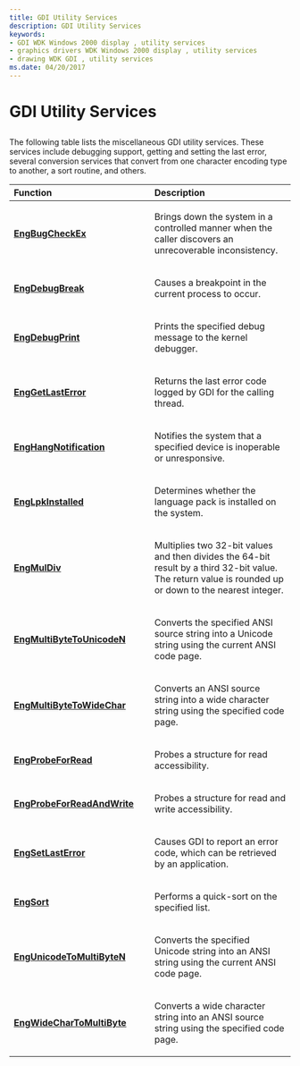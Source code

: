 ```yaml
---
title: GDI Utility Services
description: GDI Utility Services
keywords:
- GDI WDK Windows 2000 display , utility services
- graphics drivers WDK Windows 2000 display , utility services
- drawing WDK GDI , utility services
ms.date: 04/20/2017
---
```


# GDI Utility Services


## <span id="ddk_gdi_utility_services_gg"></span><span id="DDK_GDI_UTILITY_SERVICES_GG"></span>


The following table lists the miscellaneous GDI utility services. These services include debugging support, getting and setting the last error, several conversion services that convert from one character encoding type to another, a sort routine, and others.

<table>
<colgroup>
<col width="50%" />
<col width="50%" />
</colgroup>
<thead>
<tr class="header">
<th align="left">Function</th>
<th align="left">Description</th>
</tr>
</thead>
<tbody>
<tr class="odd">
<td align="left"><p><a href="/windows/win32/api/winddi/nf-winddi-engbugcheckex" data-raw-source="[&lt;strong&gt;EngBugCheckEx&lt;/strong&gt;](/windows/win32/api/winddi/nf-winddi-engbugcheckex)"><strong>EngBugCheckEx</strong></a></p></td>
<td align="left"><p>Brings down the system in a controlled manner when the caller discovers an unrecoverable inconsistency.</p></td>
</tr>
<tr class="even">
<td align="left"><p><a href="/windows/win32/api/winddi/nf-winddi-engdebugbreak" data-raw-source="[&lt;strong&gt;EngDebugBreak&lt;/strong&gt;](/windows/win32/api/winddi/nf-winddi-engdebugbreak)"><strong>EngDebugBreak</strong></a></p></td>
<td align="left"><p>Causes a breakpoint in the current process to occur.</p></td>
</tr>
<tr class="odd">
<td align="left"><p><a href="/windows/win32/api/winddi/nf-winddi-engdebugprint" data-raw-source="[&lt;strong&gt;EngDebugPrint&lt;/strong&gt;](/windows/win32/api/winddi/nf-winddi-engdebugprint)"><strong>EngDebugPrint</strong></a></p></td>
<td align="left"><p>Prints the specified debug message to the kernel debugger.</p></td>
</tr>
<tr class="even">
<td align="left"><p><a href="/windows/win32/api/winddi/nf-winddi-enggetlasterror" data-raw-source="[&lt;strong&gt;EngGetLastError&lt;/strong&gt;](/windows/win32/api/winddi/nf-winddi-enggetlasterror)"><strong>EngGetLastError</strong></a></p></td>
<td align="left"><p>Returns the last error code logged by GDI for the calling thread.</p></td>
</tr>
<tr class="odd">
<td align="left"><p><a href="/windows/win32/api/winddi/nf-winddi-enghangnotification" data-raw-source="[&lt;strong&gt;EngHangNotification&lt;/strong&gt;](/windows/win32/api/winddi/nf-winddi-enghangnotification)"><strong>EngHangNotification</strong></a></p></td>
<td align="left"><p>Notifies the system that a specified device is inoperable or unresponsive.</p></td>
</tr>
<tr class="even">
<td align="left"><p><a href="/windows/win32/api/winddi/nf-winddi-englpkinstalled" data-raw-source="[&lt;strong&gt;EngLpkInstalled&lt;/strong&gt;](/windows/win32/api/winddi/nf-winddi-englpkinstalled)"><strong>EngLpkInstalled</strong></a></p></td>
<td align="left"><p>Determines whether the language pack is installed on the system.</p></td>
</tr>
<tr class="odd">
<td align="left"><p><a href="/windows/win32/api/winddi/nf-winddi-engmuldiv" data-raw-source="[&lt;strong&gt;EngMulDiv&lt;/strong&gt;](/windows/win32/api/winddi/nf-winddi-engmuldiv)"><strong>EngMulDiv</strong></a></p></td>
<td align="left"><p>Multiplies two 32-bit values and then divides the 64-bit result by a third 32-bit value. The return value is rounded up or down to the nearest integer.</p></td>
</tr>
<tr class="even">
<td align="left"><p><a href="/windows/win32/api/winddi/nf-winddi-engmultibytetounicoden" data-raw-source="[&lt;strong&gt;EngMultiByteToUnicodeN&lt;/strong&gt;](/windows/win32/api/winddi/nf-winddi-engmultibytetounicoden)"><strong>EngMultiByteToUnicodeN</strong></a></p></td>
<td align="left"><p>Converts the specified ANSI source string into a Unicode string using the current ANSI code page.</p></td>
</tr>
<tr class="odd">
<td align="left"><p><a href="/windows/win32/api/winddi/nf-winddi-engmultibytetowidechar" data-raw-source="[&lt;strong&gt;EngMultiByteToWideChar&lt;/strong&gt;](/windows/win32/api/winddi/nf-winddi-engmultibytetowidechar)"><strong>EngMultiByteToWideChar</strong></a></p></td>
<td align="left"><p>Converts an ANSI source string into a wide character string using the specified code page.</p></td>
</tr>
<tr class="even">
<td align="left"><p><a href="/windows/win32/api/winddi/nf-winddi-engprobeforread" data-raw-source="[&lt;strong&gt;EngProbeForRead&lt;/strong&gt;](/windows/win32/api/winddi/nf-winddi-engprobeforread)"><strong>EngProbeForRead</strong></a></p></td>
<td align="left"><p>Probes a structure for read accessibility.</p></td>
</tr>
<tr class="odd">
<td align="left"><p><a href="/windows/win32/api/winddi/nf-winddi-engprobeforreadandwrite" data-raw-source="[&lt;strong&gt;EngProbeForReadAndWrite&lt;/strong&gt;](/windows/win32/api/winddi/nf-winddi-engprobeforreadandwrite)"><strong>EngProbeForReadAndWrite</strong></a></p></td>
<td align="left"><p>Probes a structure for read and write accessibility.</p></td>
</tr>
<tr class="even">
<td align="left"><p><a href="/windows/win32/api/winddi/nf-winddi-engsetlasterror" data-raw-source="[&lt;strong&gt;EngSetLastError&lt;/strong&gt;](/windows/win32/api/winddi/nf-winddi-engsetlasterror)"><strong>EngSetLastError</strong></a></p></td>
<td align="left"><p>Causes GDI to report an error code, which can be retrieved by an application.</p></td>
</tr>
<tr class="odd">
<td align="left"><p><a href="/windows/win32/api/winddi/nf-winddi-engsort" data-raw-source="[&lt;strong&gt;EngSort&lt;/strong&gt;](/windows/win32/api/winddi/nf-winddi-engsort)"><strong>EngSort</strong></a></p></td>
<td align="left"><p>Performs a quick-sort on the specified list.</p></td>
</tr>
<tr class="even">
<td align="left"><p><a href="/windows/win32/api/winddi/nf-winddi-engunicodetomultibyten" data-raw-source="[&lt;strong&gt;EngUnicodeToMultiByteN&lt;/strong&gt;](/windows/win32/api/winddi/nf-winddi-engunicodetomultibyten)"><strong>EngUnicodeToMultiByteN</strong></a></p></td>
<td align="left"><p>Converts the specified Unicode string into an ANSI string using the current ANSI code page.</p></td>
</tr>
<tr class="odd">
<td align="left"><p><a href="/windows/win32/api/winddi/nf-winddi-engwidechartomultibyte" data-raw-source="[&lt;strong&gt;EngWideCharToMultiByte&lt;/strong&gt;](/windows/win32/api/winddi/nf-winddi-engwidechartomultibyte)"><strong>EngWideCharToMultiByte</strong></a></p></td>
<td align="left"><p>Converts a wide character string into an ANSI source string using the specified code page.</p></td>
</tr>
</tbody>
</table>

 

